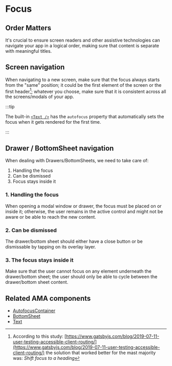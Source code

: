 # Focus

## Order Matters

It's crucial to ensure screen readers and other assistive technologies can navigate your app in a logical order, making sure that content is separate with meaningful titles.

## Screen navigation

When navigating to a new screen, make sure that the focus always starts from the "same" position; it could be the first element of the screen or the first header[^1]; whatever you choose, make sure that it is consistent across all the screens/modals of your app.

:::tip

The built-in [`<Text />`](../components/Text) has the `autofocus` property that automatically sets the focus when it gets rendered for the first time.

:::

## Drawer / BottomSheet navigation

When dealing with Drawers/BottomSheets, we need to take care of:

1. Handling the focus
1. Can be dismissed
1. Focus stays inside it

### 1. Handling the focus

When opening a modal window or drawer, the focus must be placed on or inside it; otherwise, the user remains in the active control and might not be aware or be able to reach the new content.

### 2. Can be dismissed

The drawer/bottom sheet should either have a close button or be dismissable by tapping on its overlay layer.

### 3. The focus stays inside it

Make sure that the user cannot focus on any element underneath the drawer/bottom sheet; the user should only be able to cycle between the drawer/bottom sheet content.

## Related AMA components

- [AutofocusContainer](../components/autofocuscontainer)
- [BottomSheet](../components/bottomsheet)
- [Text](../components/text)

[^1]: According to this study: [https://www.gatsbyjs.com/blog/2019-07-11-user-testing-accessible-client-routing/](https://www.gatsbyjs.com/blog/2019-07-11-user-testing-accessible-client-routing/) the solution that worked better for the mast majority was: _Shift focus to a heading_
